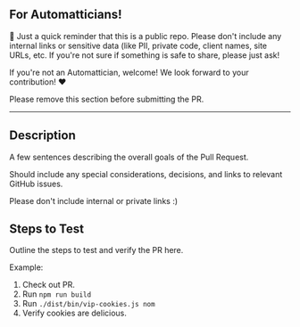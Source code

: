 ## For Automatticians!

:wave: Just a quick reminder that this is a public repo. Please don't include any internal links or sensitive data (like PII, private code, client names, site URLs, etc. If you're not sure if something is safe to share, please just ask!

If you're not an Automattician, welcome! We look forward to your contribution! :heart:

Please remove this section before submitting the PR.

---

## Description

A few sentences describing the overall goals of the Pull Request.

Should include any special considerations, decisions, and links to relevant GitHub issues.

Please don't include internal or private links :)

## Steps to Test

Outline the steps to test and verify the PR here.

Example:

1. Check out PR.
1. Run `npm run build`
1. Run `./dist/bin/vip-cookies.js nom`
1. Verify cookies are delicious.
